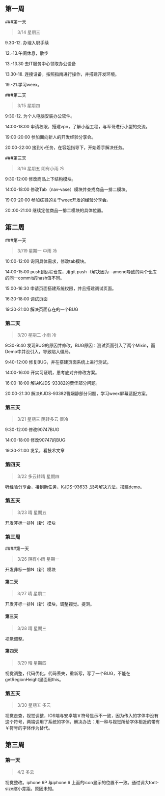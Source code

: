 ## 第一周

###第一天

> 3/14 星期三

9.30-12. 办理入职手续

12.-13.午间休息，散步

13.-13.30 去IT服务中心领取办公设备

13.30-18. 连接设备，按照指南进行操作，并搭建开发环境。

19.-21.学习weex。

###第二天

> 3/15 星期四

9:30-12. 为个人电脑安装办公软件。

14:00-18:00 申请权限，搭建vpn，了解小组工程，与军哥进行小型的交流。

19:00-20:00 参加面向新人的开发经验分享会。

20:00-22:00  接到小任务，在容姐指导下，开始着手解决任务。 

###第三天

> 3/16 星期五 阴有小雨 冷

9:30-12:00 修改商品上下结构模块。

14:00-18:00 修改Tab（nav-vase）模块并查找商品一排二模块。

19:00-20:00 参加栋哥的关于weex开发的经验分享会。

20::00-21:00 继续定位商品一排二模块的具体位置。



## 第二周

###第一天

> 3//19 星期一 中雨 冷

10:00-12:00 询问具体需求，修改tab模块。

14:00-15:00 push到远程仓库，用git push -f解决因为--amend导致的两个仓库的同一commit的hash值不同。

15:00-16:30 申请页面搭建系统权限，并且搭建调试页面。

16:30-18:00 调试页面

19:30-21:00 解决页面存在的一个BUG

### 第二天

> 3/20 星期二 小雨 冷

9:30-9:40 发现BUG的原因并修改，BUG原因：测试页面引入了两个Mixin，而Demo中并没引入，导致陷入僵局。

9:40-12:00 修复BUG，并在搭建页面系统上进行测试。

14:00-16:00 开实习证明，思考底对齐修改方案。

16:00-18:00 解决KJDS-93382的贾佳部分问题。

20:00-21:30 解决KJDS-93382曹娴静部分问题，学习weex屏幕适配方案。

### 第三天

> 3/21 星期三  阴转多云  很冷

9:30-12:00 修改90747BUG

14:00-18:00 修改90747的BUG

19:30-21:00 发呆，看技术文章

### 第四天

> 3/22 多云转晴 星期四

听经验分享会，接到新任务，KJDS-93633 ,思考解决方法，搭建demo。

### 第五天 

> 3/23 晴 星期五

开发非标一排N（新）模块

### 第三周

####第一天

> 3/26 阴有小雨 星期一

开发非标一排N（新）模块

#### 第二天

> 3/27 晴 星期二

开发非标一排N（新）模块，调整视觉。提测。

#### 第三天

>  3/28 晴 星期三

视觉调整。

#### 第四天

> 3/29 晴 星期四

视觉调整，代码优化。代码丢失，重新写，写了一个BUG，不能在getRegionHeight里面用this。

### 第五天

> 3/30 星期五 多云

视觉走查，视觉调整，IOS端与安卓端￥符号显示不一致，因为传入的字体中没有这个符号，两端调用了系统的字体，解决办法：用一种与视觉所给字体相近的带有￥符号的字体作为替代。



## 第三周

### 第一天

> 4/2   多云

视觉整改。iphone 6P 与iphone 6 上面的icon显示的位置不一致。通过调大font-size缩小差距。原因未知。